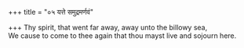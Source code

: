 +++
title = "०५ यत्ते समुद्रमर्णवं"

+++
Thy spirit, that went far away, away unto the billowy sea,  
     We cause to come to thee again that thou mayst live and sojourn here.